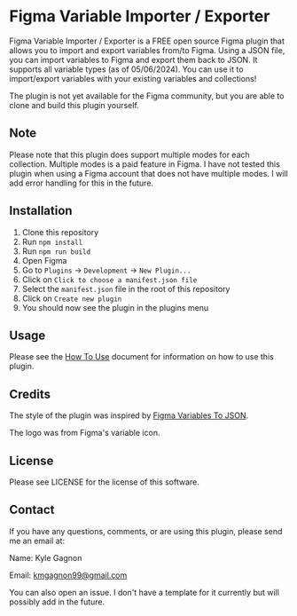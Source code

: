 # Figma Variable Importer / Exporter

Figma Variable Importer / Exporter is a FREE open source Figma plugin that allows you to import and export variables from/to Figma. Using a JSON file, you can import variables to Figma and export them back to JSON. It supports all variable types (as of 05/06/2024). You can use it to import/export variables with your existing variables and collections!

The plugin is not yet available for the Figma community, but you are able to clone and build this plugin yourself.

## Note

Please note that this plugin does support multiple modes for each collection. Multiple modes is a paid feature in Figma. I have not tested this plugin when using a Figma account that does not have multiple modes. I will add error handling for this in the future.

## Installation

1. Clone this repository
2. Run `npm install`
3. Run `npm run build`
4. Open Figma
5. Go to `Plugins` -> `Development` -> `New Plugin...`
6. Click on `Click to choose a manifest.json file`
7. Select the `manifest.json` file in the root of this repository
8. Click on `Create new plugin`
9. You should now see the plugin in the plugins menu

## Usage

Please see the [How To Use](doc/HowToUse.md) document for information on how to use this plugin.

## Credits

The style of the plugin was inspired by [Figma Variables To JSON](https://www.figma.com/community/plugin/1345399750040406570/figma-variables-to-json).

The logo was from Figma's variable icon.

## License

Please see LICENSE for the license of this software.

## Contact

If you have any questions, comments, or are using this plugin, please send me an email at:

Name: Kyle Gagnon

Email: kmgagnon99@gmail.com

You can also open an issue. I don't have a template for it currently but will possibly add in the future.
